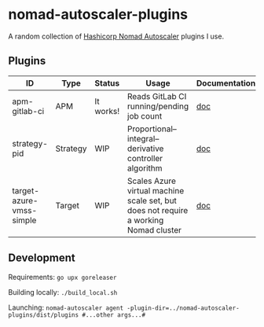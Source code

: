 # nomad-autoscaler-plugins

A random collection of [Hashicorp Nomad Autoscaler](https://github.com/hashicorp/nomad-autoscaler) plugins I use.

## Plugins

| ID                       | Type     | Status    | Usage                                                                                | Documentation                          |
|--------------------------|----------|-----------|--------------------------------------------------------------------------------------|----------------------------------------|
| apm-gitlab-ci            | APM      | It works! | Reads GitLab CI running/pending job count                                            | [doc](doc/apm-gitlab-ci.md)            |
| strategy-pid             | Strategy | WIP       | Proportional–integral–derivative controller algorithm                                | [doc](doc/strategy-pid.md)             |
| target-azure-vmss-simple | Target   | WIP       | Scales Azure virtual machine scale set, but does not require a working Nomad cluster | [doc](doc/target-azure-vmss-simple.md) |

## Development

Requirements: `go upx goreleaser`

Building locally: `./build_local.sh`

Launching: `nomad-autoscaler agent -plugin-dir=../nomad-autoscaler-plugins/dist/plugins #...other args...#`

